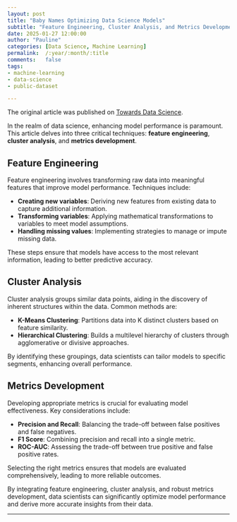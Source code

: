 ```yaml
---
layout: post
title: "Baby Names Optimizing Data Science Models"
subtitle: "Feature Engineering, Cluster Analysis, and Metrics Development"
date: 2025-01-27 12:00:00
author: "Pauline"
categories: [Data Science, Machine Learning]
permalink:  /:year/:month/:title
comments:   false 
tags:
- machine-learning
- data-science
- public-dataset

---
```


The original article was published on [Towards Data Science](https://medium.com/towards-data-science/optimize-data-science-models-with-feature-engineering-cluster-analysis-metrics-development-and-4be15489667a).

In the realm of data science, enhancing model performance is paramount. This article delves into three critical techniques: **feature engineering**, **cluster analysis**, and **metrics development**.

## Feature Engineering

Feature engineering involves transforming raw data into meaningful features that improve model performance. Techniques include:

- **Creating new variables**: Deriving new features from existing data to capture additional information.
- **Transforming variables**: Applying mathematical transformations to variables to meet model assumptions.
- **Handling missing values**: Implementing strategies to manage or impute missing data.

These steps ensure that models have access to the most relevant information, leading to better predictive accuracy.

## Cluster Analysis

Cluster analysis groups similar data points, aiding in the discovery of inherent structures within the data. Common methods are:

- **K-Means Clustering**: Partitions data into K distinct clusters based on feature similarity.
- **Hierarchical Clustering**: Builds a multilevel hierarchy of clusters through agglomerative or divisive approaches.

By identifying these groupings, data scientists can tailor models to specific segments, enhancing overall performance.

## Metrics Development

Developing appropriate metrics is crucial for evaluating model effectiveness. Key considerations include:

- **Precision and Recall**: Balancing the trade-off between false positives and false negatives.
- **F1 Score**: Combining precision and recall into a single metric.
- **ROC-AUC**: Assessing the trade-off between true positive and false positive rates.

Selecting the right metrics ensures that models are evaluated comprehensively, leading to more reliable outcomes.

By integrating feature engineering, cluster analysis, and robust metrics development, data scientists can significantly optimize model performance and derive more accurate insights from their data.

---

